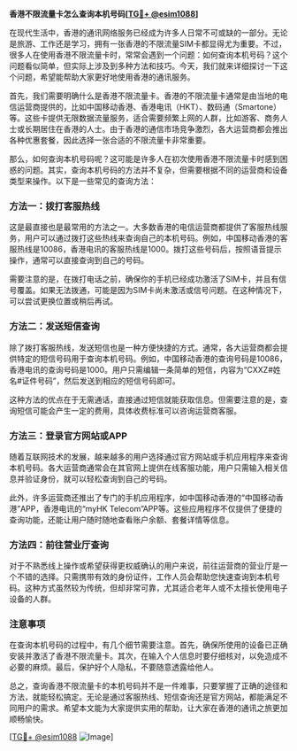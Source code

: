 **香港不限流量卡怎么查询本机号码[[TG💪+ @esim1088](https://t.me/s/esim1088)]**

在现代生活中，香港的通讯网络服务已经成为许多人日常不可或缺的一部分。无论是旅游、工作还是学习，拥有一张香港的不限流量SIM卡都显得尤为重要。不过，很多人在使用香港不限流量卡时，常常会遇到一个问题：如何查询本机号码？这个问题看似简单，但实际上涉及到多种方法和技巧。今天，我们就来详细探讨一下这个问题，希望能帮助大家更好地使用香港的通讯服务。

首先，我们需要明确什么是香港不限流量卡。香港的不限流量卡通常是由当地的电信运营商提供的，比如中国移动香港、香港电讯（HKT）、数码通（Smartone）等。这些卡提供无限数据流量服务，适合需要频繁上网的人群，比如游客、商务人士或长期居住在香港的人士。由于香港的通信市场竞争激烈，各大运营商都会推出各种优惠套餐，因此选择一张合适的不限流量卡非常重要。

那么，如何查询本机号码呢？这可能是许多人在初次使用香港不限流量卡时感到困惑的问题。其实，查询本机号码的方法并不复杂，但需要根据不同的运营商和设备类型来操作。以下是一些常见的查询方法：

### 方法一：拨打客服热线

这是最直接也是最常用的方法之一。大多数香港的电信运营商都提供了客服热线服务，用户可以通过拨打这些热线来查询自己的本机号码。例如，中国移动香港的客服热线是10086，香港电讯的客服热线是1000。拨打这些号码后，按照语音提示操作，通常可以直接查询到自己的号码。

需要注意的是，在拨打电话之前，确保你的手机已经成功激活了SIM卡，并且有信号覆盖。如果无法拨通，可能是因为SIM卡尚未激活或信号问题。在这种情况下，可以尝试更换位置或稍后再试。

### 方法二：发送短信查询

除了拨打客服热线，发送短信也是一种方便快捷的方式。通常，各大运营商都会提供特定的短信号码用于查询本机号码。例如，中国移动香港的查询号码是10086，香港电讯的查询号码是1000。用户只需编辑一条简单的短信，内容为“CXXZ#姓名#证件号码”，然后发送到相应的短信号码即可。

这种方法的优点在于无需通话，直接通过短信就能获取信息。但需要注意的是，查询短信可能会产生一定的费用，具体收费标准可以咨询运营商客服。

### 方法三：登录官方网站或APP

随着互联网技术的发展，越来越多的用户选择通过官方网站或手机应用程序来查询本机号码。各大运营商通常会在其官网上提供在线客服功能，用户只需输入相关信息并验证身份，就可以轻松查询到自己的号码。

此外，许多运营商还推出了专门的手机应用程序，如中国移动香港的“中国移动香港”APP，香港电讯的“myHK Telecom”APP等。这些应用程序不仅提供了便捷的查询功能，还能让用户随时随地查看账户余额、套餐详情等信息。

### 方法四：前往营业厅查询

对于不熟悉线上操作或希望获得更权威确认的用户来说，前往运营商的营业厅是一个不错的选择。只需携带有效的身份证件，工作人员会帮助您快速查询到本机号码。这种方式虽然较为传统，但却非常可靠，尤其适合老年人或不太擅长使用电子设备的人群。

### 注意事项

在查询本机号码的过程中，有几个细节需要注意。首先，确保所使用的设备已正确安装并激活了香港不限流量卡。其次，在输入个人信息时要仔细核对，以免造成不必要的麻烦。最后，保护好个人隐私，不要随意透露给他人。

总之，查询香港不限流量卡的本机号码并不是一件难事，只要掌握了正确的途径和方法，就能轻松搞定。无论是通过客服热线、短信查询还是官方网站，都能满足不同用户的需求。希望本文能为大家提供实用的帮助，让大家在香港的通讯之旅更加顺畅愉快。

[[TG💪+ @esim1088](https://t.me/s/esim1088) ![Image](https://i.postimg.cc/4NQfJmqS/Snipaste-2025-05-13-00-14-12.png)]